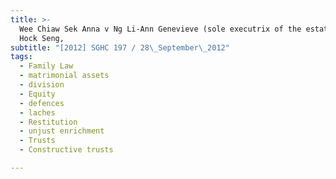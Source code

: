 ```yaml
---
title: >-
  Wee Chiaw Sek Anna v Ng Li-Ann Genevieve (sole executrix of the estate of Ng
  Hock Seng,
subtitle: "[2012] SGHC 197 / 28\_September\_2012"
tags:
  - Family Law
  - matrimonial assets
  - division
  - Equity
  - defences
  - laches
  - Restitution
  - unjust enrichment
  - Trusts
  - Constructive trusts

---
```


